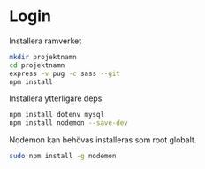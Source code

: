 # Login

Installera ramverket

```bash
mkdir projektnamn
cd projektnamn
express -v pug -c sass --git
npm install
```

Installera ytterligare deps

```bash
npm install dotenv mysql
npm install nodemon --save-dev
```

Nodemon kan behövas installeras som root globalt.
```bash
sudo npm install -g nodemon
```